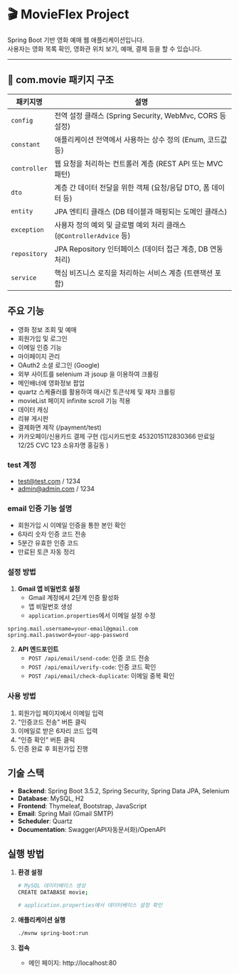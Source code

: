 # 🎬 MovieFlex Project

Spring Boot 기반 영화 예매 웹 애플리케이션입니다.  
사용자는 영화 목록 확인, 영화관 위치 보기, 예매, 결제 등을 할 수 있습니다.

---

## 📁 com.movie 패키지 구조

| 패키지명          | 설명 |
|-------------------|------|
| `config`          | 전역 설정 클래스 (Spring Security, WebMvc, CORS 등 설정) |
| `constant`        | 애플리케이션 전역에서 사용하는 상수 정의 (Enum, 코드값 등) |
| `controller`      | 웹 요청을 처리하는 컨트롤러 계층 (REST API 또는 MVC 패턴) |
| `dto`             | 계층 간 데이터 전달을 위한 객체 (요청/응답 DTO, 폼 데이터 등) |
| `entity`          | JPA 엔티티 클래스 (DB 테이블과 매핑되는 도메인 클래스) |
| `exception`       | 사용자 정의 예외 및 글로벌 예외 처리 클래스 (`@ControllerAdvice` 등) |
| `repository`      | JPA Repository 인터페이스 (데이터 접근 계층, DB 연동 처리) |
| `service`         | 핵심 비즈니스 로직을 처리하는 서비스 계층 (트랜잭션 포함) |

## 주요 기능

- 영화 정보 조회 및 예매
- 회원가입 및 로그인
- 이메일 인증 기능
- 마이페이지 관리
- OAuth2 소셜 로그인 (Google)
- 외부 사이트를 selenium 과 jsoup 을 이용하여 크롤링
- 메인배너에 영화정보 팝업
- quartz 스케쥴러를 활용하여 매시간 토큰삭제 및 재차 크롤링
- movieList 페이지 infinite scroll 기능 적용
- 데이터 캐싱
- 리뷰 게시판
- 결제화면 제작 (/payment/test)
- 카카오페이/신용카드 결제 구현 (임시카드번호 4532015112830366 만료일 12/25 CVC 123 소유자명 홍길동 )

### test 계정
- test@test.com / 1234
- admin@admin.com / 1234

### email 인증 기능 설명
- 회원가입 시 이메일 인증을 통한 본인 확인
- 6자리 숫자 인증 코드 전송
- 5분간 유효한 인증 코드
- 만료된 토큰 자동 정리

### 설정 방법

1. **Gmail 앱 비밀번호 설정**
   - Gmail 계정에서 2단계 인증 활성화
   - 앱 비밀번호 생성
   - `application.properties`에서 이메일 설정 수정

```properties
spring.mail.username=your-email@gmail.com
spring.mail.password=your-app-password
```

2. **API 엔드포인트**
   - `POST /api/email/send-code`: 인증 코드 전송
   - `POST /api/email/verify-code`: 인증 코드 확인
   - `POST /api/email/check-duplicate`: 이메일 중복 확인

### 사용 방법

1. 회원가입 페이지에서 이메일 입력
2. "인증코드 전송" 버튼 클릭
3. 이메일로 받은 6자리 코드 입력
4. "인증 확인" 버튼 클릭
5. 인증 완료 후 회원가입 진행

## 기술 스택

- **Backend**: Spring Boot 3.5.2, Spring Security, Spring Data JPA, Selenium
- **Database**: MySQL, H2
- **Frontend**: Thymeleaf, Bootstrap, JavaScript
- **Email**: Spring Mail (Gmail SMTP)
- **Scheduler**: Quartz
- **Documentation**: Swagger(API자동문서화)/OpenAPI

## 실행 방법

1. **환경 설정**
   ```bash
   # MySQL 데이터베이스 생성
   CREATE DATABASE movie;
   
   # application.properties에서 데이터베이스 설정 확인
   ```

2. **애플리케이션 실행**
   ```bash
   ./mvnw spring-boot:run
   ```

3. **접속**
   - 메인 페이지: http://localhost:80


